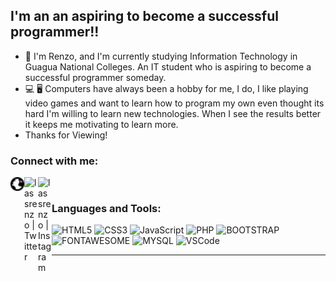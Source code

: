 ## I'm an an aspiring to become a successful programmer!!
- 👋 I'm Renzo, and I'm currently studying Information Technology in Guagua National Colleges. An IT student who is aspiring to become a successful programmer someday.
- 💻 🖥 Computers have always been a hobby for me, I do, I like playing video games and want to learn how to program my own even thought its hard I'm willing to learn new technologies. When I see the results better it keeps me motivating to learn more.
- Thanks for Viewing!
<!---
lassrenzo/lassrenzo is a ✨ special ✨ repository because its `README.md` (this file) appears on your GitHub profile.
You can click the Preview link to take a look at your changes.
--->

### Connect with me:

[<img align="left" alt="lassrenzo" width="22px" src="https://raw.githubusercontent.com/iconic/open-iconic/master/svg/globe.svg" />][website]
[<img align="left" alt="lassrenzo | Twitter" width="22px" src="https://cdn.jsdelivr.net/npm/simple-icons@v3/icons/twitter.svg" />][twitter]
[<img align="left" alt="lassrenzo | Instagram" width="22px" src="https://cdn.jsdelivr.net/npm/simple-icons@v3/icons/instagram.svg" />][instagram]

<br />

### Languages and Tools:

![HTML5](https://img.icons8.com/color/30/html-5.png)
![CSS3](https://img.icons8.com/color/30/css3.png)
![JavaScript](https://img.icons8.com/color/30/javascript.png)
![PHP](https://img.icons8.com/color/30/php.png)
![BOOTSTRAP](https://img.icons8.com/color/30/bootstrap.png)
![FONTAWESOME](https://img.icons8.com/color/30/fontawesome.png)
![MYSQL](https://img.icons8.com/color/30/mysql.png)
![VSCode](https://img.icons8.com/color/30/visual-studio-code-2019.png)


---
[website]: https://lassrenzo.github.io
[twitter]: https://twitter.com/lassrenzo
[instagram]: https://instagram.com/lassrenzo
